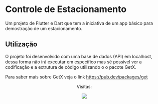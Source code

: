 # Controle de Estacionamento

Um projeto de Flutter e Dart que tem a iniciativa de um app básico para demostração de um estacionamento.

## Utilização

O projeto foi desenvolvido com uma base de dados (API) em localhost, dessa forma não irá executar em especifico mas sé possivel ver a codificação e a extrutura de código utilizando o o pacote GetX.

Para saber mais sobre GetX veja o link 
https://pub.dev/packages/get 


<p align="center"> Visitas: </p>
<p align="center">   <img alingn="center" src="https://profile-counter.glitch.me/SeuPerfildoGitHub/count.svg" /></p>
